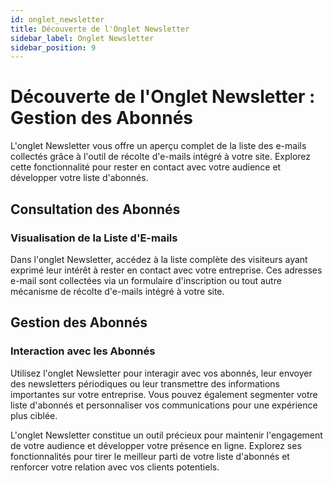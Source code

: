 ```yaml
---
id: onglet_newsletter
title: Découverte de l'Onglet Newsletter
sidebar_label: Onglet Newsletter
sidebar_position: 9
---
```


# Découverte de l'Onglet Newsletter : Gestion des Abonnés

L'onglet Newsletter vous offre un aperçu complet de la liste des e-mails collectés grâce à l'outil de récolte d'e-mails intégré à votre site. Explorez cette fonctionnalité pour rester en contact avec votre audience et développer votre liste d'abonnés.

## Consultation des Abonnés

### Visualisation de la Liste d'E-mails

Dans l'onglet Newsletter, accédez à la liste complète des visiteurs ayant exprimé leur intérêt à rester en contact avec votre entreprise. Ces adresses e-mail sont collectées via un formulaire d'inscription ou tout autre mécanisme de récolte d'e-mails intégré à votre site.

## Gestion des Abonnés

### Interaction avec les Abonnés

Utilisez l'onglet Newsletter pour interagir avec vos abonnés, leur envoyer des newsletters périodiques ou leur transmettre des informations importantes sur votre entreprise. Vous pouvez également segmenter votre liste d'abonnés et personnaliser vos communications pour une expérience plus ciblée.

L'onglet Newsletter constitue un outil précieux pour maintenir l'engagement de votre audience et développer votre présence en ligne. Explorez ses fonctionnalités pour tirer le meilleur parti de votre liste d'abonnés et renforcer votre relation avec vos clients potentiels.
